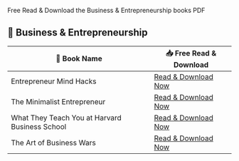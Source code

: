 Free Read & Download the Business & Entrepreneurship books PDF

## 💼 Business & Entrepreneurship
| 📖 Book Name | 📥 Free Read & Download |
|-------------|------------------------|
| Entrepreneur Mind Hacks | [Read & Download Now](https://lit2talks.com/entrepreneur-mind-hacks-171) |
| The Minimalist Entrepreneur | [Read & Download Now](https://lit2talks.com/the-minimalist-entrepreneur-318) |
| What They Teach You at Harvard Business School | [Read & Download Now](https://lit2talks.com/what-they-teach-you-at-harvard-business-school-316) |
| The Art of Business Wars | [Read & Download Now](https://lit2talks.com/the-art-of-business-wars-306) |
